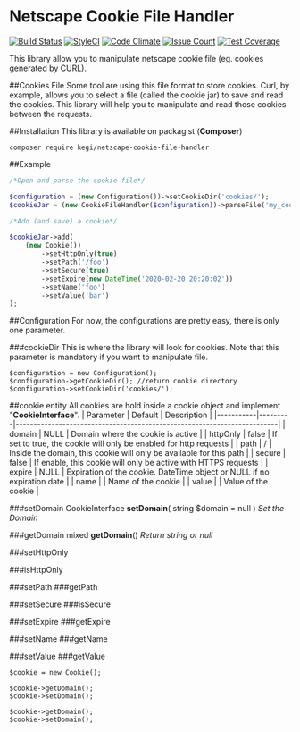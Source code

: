 # Netscape Cookie File Handler
[![Build Status](https://travis-ci.org/kegi/netscape-cookie-file-handler.svg?branch=master)](https://travis-ci.org/kegi/netscape-cookie-file-handler)
[![StyleCI](https://styleci.io/repos/51558850/shield)](https://styleci.io/repos/51558850)
[![Code Climate](https://codeclimate.com/github/kegi/netscape-cookie-file-handler/badges/gpa.svg)](https://codeclimate.com/github/kegi/netscape-cookie-file-handler)
[![Issue Count](https://codeclimate.com/github/kegi/netscape-cookie-file-handler/badges/issue_count.svg)](https://codeclimate.com/github/kegi/netscape-cookie-file-handler)
[![Test Coverage](https://codeclimate.com/github/kegi/netscape-cookie-file-handler/badges/coverage.svg)](https://codeclimate.com/github/kegi/netscape-cookie-file-handler/coverage)

This library allow you to manipulate netscape cookie file (eg. cookies generated by CURL).

##Cookies File
Some tool are using this file format to store cookies. Curl, by example, allows you to select a file (called the cookie jar) to save and read the cookies. This library will help you to manipulate and read those cookies between the requests.

##Installation
This library is available on packagist (**Composer**)
```
composer require kegi/netscape-cookie-file-handler
```

##Example
```php
/*Open and parse the cookie file*/

$configuration = (new Configuration())->setCookieDir('cookies/');
$cookieJar = (new CookieFileHandler($configuration))->parseFile('my_cookie_file');

/*Add (and save) a cookie*/

$cookieJar->add(
    (new Cookie())
        ->setHttpOnly(true)
        ->setPath('/foo')
        ->setSecure(true)
        ->setExpire(new DateTime('2020-02-20 20:20:02'))
        ->setName('foo')
        ->setValue('bar')
);
```

##Configuration
For now, the configurations are pretty easy, there is only one parameter.

###cookieDir
This is where the library will look for cookies. Note that this parameter is mandatory if you want to manipulate file.
```
$configuration = new Configuration();
$configuration->getCookieDir(); //return cookie directory
$configuration->setCookieDir('cookies/');
```

##cookie entity
All cookies are hold inside a cookie object and implement "**CookieInterface**".
| Parameter | Default | Description                                                             |
|-----------|---------|-------------------------------------------------------------------------|
| domain    | NULL    | Domain where the cookie is active                                       |
| httpOnly  | false   | If set to true, the cookie will only be enabled for http requests       |
| path      | /       | Inside the domain, this cookie will only be available for this path     |
| secure    | false   | If enable, this cookie will only be active with HTTPS requests          |
| expire    | NULL    | Expiration of the cookie. DateTime object or NULL if no expiration date |
| name      |         | Name of the cookie                                                      |
| value     |         | Value of the cookie                                                     |

###setDomain
CookieInterface **setDomain**( string $domain = null )
*Set the Domain*

###getDomain
mixed **getDomain**()
*Return string or null*

###setHttpOnly

###isHttpOnly

###setPath
###getPath

###setSecure
###isSecure

###setExpire
###getExpire

###setName
###getName

###setValue
###getValue
```
$cookie = new Cookie();

$cookie->getDomain();
$cookie->setDomain();

$cookie->getDomain();
$cookie->setDomain();
```


